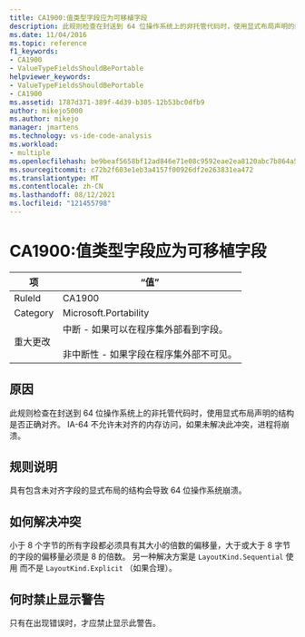```yaml
---
title: CA1900:值类型字段应为可移植字段
description: 此规则检查在封送到 64 位操作系统上的非托管代码时，使用显式布局声明的结构是否正确对齐。
ms.date: 11/04/2016
ms.topic: reference
f1_keywords:
- CA1900
- ValueTypeFieldsShouldBePortable
helpviewer_keywords:
- ValueTypeFieldsShouldBePortable
- CA1900
ms.assetid: 1787d371-389f-4d39-b305-12b53bc0dfb9
author: mikejo5000
ms.author: mikejo
manager: jmartens
ms.technology: vs-ide-code-analysis
ms.workload:
- multiple
ms.openlocfilehash: be9beaf5658bf12ad846e71e08c9592eae2ea8120abc7b864a5523e12476841f
ms.sourcegitcommit: c72b2f603e1eb3a4157f00926df2e263831ea472
ms.translationtype: MT
ms.contentlocale: zh-CN
ms.lasthandoff: 08/12/2021
ms.locfileid: "121455798"
---
```

# <a name="ca1900-value-type-fields-should-be-portable"></a>CA1900:值类型字段应为可移植字段

|项|“值”|
|-|-|
|RuleId|CA1900|
|Category|Microsoft.Portability|
|重大更改|中断 - 如果可以在程序集外部看到字段。<br /><br /> 非中断性 - 如果字段在程序集外部不可见。|

## <a name="cause"></a>原因
此规则检查在封送到 64 位操作系统上的非托管代码时，使用显式布局声明的结构是否正确对齐。 IA-64 不允许未对齐的内存访问，如果未解决此冲突，进程将崩溃。

## <a name="rule-description"></a>规则说明
具有包含未对齐字段的显式布局的结构会导致 64 位操作系统崩溃。

## <a name="how-to-fix-violations"></a>如何解决冲突
小于 8 个字节的所有字段都必须具有其大小的倍数的偏移量，大于或大于 8 字节的字段的偏移量必须是 8 的倍数。 另一种解决方案是 `LayoutKind.Sequential` 使用 而不是 `LayoutKind.Explicit` （如果合理）。

## <a name="when-to-suppress-warnings"></a>何时禁止显示警告
只有在出现错误时，才应禁止显示此警告。
